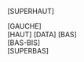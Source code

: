 [SUPERHAUT]
<div class="container" id="data-container">
	<div class="row-fluid">
		<div class="span3 sidebar column">
			[GAUCHE]
		</div>
		<div class="span9" id="center_column">
			[HAUT]
			[DATA]
			[BAS]
		</div>
	</div>
	<div class="row-fluid">
		<div class="span12">
			[BAS-BIS]
		</div>
	</div>
</div>
[SUPERBAS]
